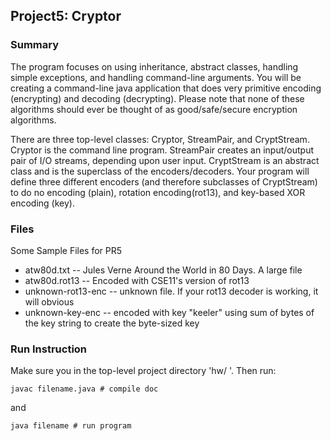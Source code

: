## Project5: Cryptor
### Summary
The program focuses on using inheritance, abstract classes, handling simple exceptions, and handling command-line arguments. You will be creating a command-line java application that does very primitive encoding (encrypting) and decoding (decrypting). Please note that none of these algorithms should ever be thought of as good/safe/secure encryption algorithms.

There are three top-level classes: Cryptor, StreamPair, and CryptStream. Cryptor is the command line program. StreamPair creates an input/output pair of I/O streams, depending upon user input. CryptStream is an abstract class and is the superclass of the encoders/decoders. Your program will define three different encoders (and therefore subclasses of CryptStream) to do no encoding (plain), rotation encoding(rot13), and key-based XOR encoding (key).

### Files
Some Sample Files for PR5
- atw80d.txt        -- Jules Verne Around the World in 80 Days. A large file
- atw80d.rot13      -- Encoded with CSE11's version of rot13
- unknown-rot13-enc -- unknown file. If your rot13 decoder is working, it will obvious
- unknown-key-enc   -- encoded with key "keeler" using sum of bytes of the key string to create
                     the byte-sized key
                     
### Run Instruction
Make sure you in the top-level project directory 'hw/ '. Then run:
```
javac filename.java # compile doc
```
and
```
java filename # run program
```
